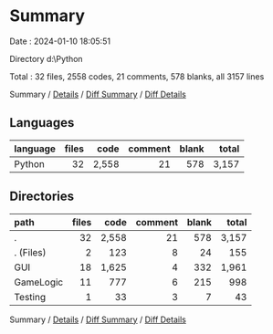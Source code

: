 # Summary

Date : 2024-01-10 18:05:51

Directory d:\\Python

Total : 32 files,  2558 codes, 21 comments, 578 blanks, all 3157 lines

Summary / [Details](details.md) / [Diff Summary](diff.md) / [Diff Details](diff-details.md)

## Languages
| language | files | code | comment | blank | total |
| :--- | ---: | ---: | ---: | ---: | ---: |
| Python | 32 | 2,558 | 21 | 578 | 3,157 |

## Directories
| path | files | code | comment | blank | total |
| :--- | ---: | ---: | ---: | ---: | ---: |
| . | 32 | 2,558 | 21 | 578 | 3,157 |
| . (Files) | 2 | 123 | 8 | 24 | 155 |
| GUI | 18 | 1,625 | 4 | 332 | 1,961 |
| GameLogic | 11 | 777 | 6 | 215 | 998 |
| Testing | 1 | 33 | 3 | 7 | 43 |

Summary / [Details](details.md) / [Diff Summary](diff.md) / [Diff Details](diff-details.md)